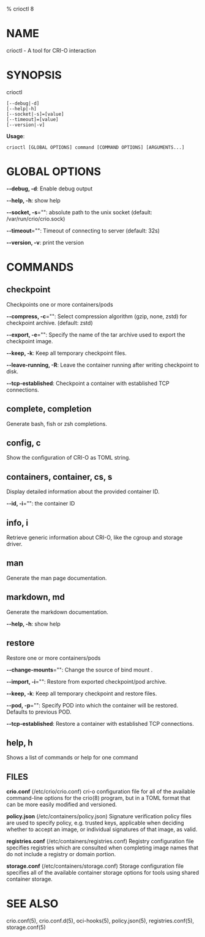 [//]: <> "This file has been autogenerated, please do not edit"

% crioctl 8

# NAME

crioctl - A tool for CRI-O interaction

# SYNOPSIS

crioctl

```
[--debug|-d]
[--help|-h]
[--socket|-s]=[value]
[--timeout]=[value]
[--version|-v]
```

**Usage**:

```
crioctl [GLOBAL OPTIONS] command [COMMAND OPTIONS] [ARGUMENTS...]
```

# GLOBAL OPTIONS

**--debug, -d**: Enable debug output

**--help, -h**: show help

**--socket, -s**="": absolute path to the unix socket (default: /var/run/crio/crio.sock)

**--timeout**="": Timeout of connecting to server (default: 32s)

**--version, -v**: print the version


# COMMANDS

## checkpoint

Checkpoints one or more containers/pods

**--compress, -c**="": Select compression algorithm (gzip, none, zstd) for checkpoint archive. (default: zstd)

**--export, -e**="": Specify the name of the tar archive used to export the checkpoint image.

**--keep, -k**: Keep all temporary checkpoint files.

**--leave-running, -R**: Leave the container running after writing checkpoint to disk.

**--tcp-established**: Checkpoint a container with established TCP connections.

## complete, completion

Generate bash, fish or zsh completions.

## config, c

Show the configuration of CRI-O as TOML string.

## containers, container, cs, s

Display detailed information about the provided container ID.

**--id, -i**="": the container ID

## info, i

Retrieve generic information about CRI-O, like the cgroup and storage driver.

## man

Generate the man page documentation.

## markdown, md

Generate the markdown documentation.

**--help, -h**: show help

## restore

Restore one or more containers/pods

**--change-mounts**="": Change the source of bind mount <old source:new source>.

**--import, -i**="": Restore from exported checkpoint/pod archive.

**--keep, -k**: Keep all temporary checkpoint and restore files.

**--pod, -p**="": Specify POD into which the container will be restored. Defaults to previous POD.

**--tcp-established**: Restore a container with established TCP connections.

## help, h

Shows a list of commands or help for one command

## FILES

**crio.conf** (/etc/crio/crio.conf)
  cri-o configuration file for all of the available command-line options for
  the crio(8) program, but in a TOML format that can be more easily modified
  and versioned.

**policy.json** (/etc/containers/policy.json)
  Signature verification policy files are used to specify policy, e.g. trusted
  keys, applicable when deciding whether to accept an image, or individual
  signatures of that image, as valid.

**registries.conf** (/etc/containers/registries.conf)
  Registry configuration file specifies registries which are consulted when
  completing image names that do not include a registry or domain portion.

**storage.conf** (/etc/containers/storage.conf)
  Storage configuration file specifies all of the available container storage
  options for tools using shared container storage.

# SEE ALSO

crio.conf(5), crio.conf.d(5), oci-hooks(5), policy.json(5), registries.conf(5),
storage.conf(5)
